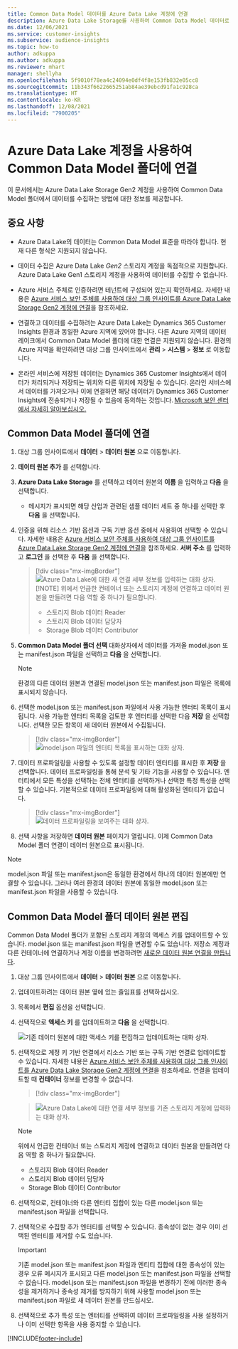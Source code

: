 ```yaml
---
title: Common Data Model 데이터를 Azure Data Lake 계정에 연결
description: Azure Data Lake Storage를 사용하여 Common Data Model 데이터로 작업합니다.
ms.date: 12/06/2021
ms.service: customer-insights
ms.subservice: audience-insights
ms.topic: how-to
author: adkuppa
ms.author: adkuppa
ms.reviewer: mhart
manager: shellyha
ms.openlocfilehash: 5f9010f78ea4c24094e0df4f8e153fb832e05cc8
ms.sourcegitcommit: 11b343f6622665251ab84ae39ebcd91fa1c928ca
ms.translationtype: HT
ms.contentlocale: ko-KR
ms.lasthandoff: 12/08/2021
ms.locfileid: "7900205"
---
```

# <a name="connect-to-a-common-data-model-folder-using-an-azure-data-lake-account"></a>Azure Data Lake 계정을 사용하여 Common Data Model 폴더에 연결

이 문서에서는 Azure Data Lake Storage Gen2 계정을 사용하여 Common Data Model 폴더에서 데이터를 수집하는 방법에 대한 정보를 제공합니다.

## <a name="important-considerations"></a>중요 사항

- Azure Data Lake의 데이터는 Common Data Model 표준을 따라야 합니다. 현재 다른 형식은 지원되지 않습니다.

- 데이터 수집은 Azure Data Lake *Gen2* 스토리지 계정을 독점적으로 지원합니다. Azure Data Lake Gen1 스토리지 계정을 사용하여 데이터를 수집할 수 없습니다.

- Azure 서비스 주체로 인증하려면 테넌트에 구성되어 있는지 확인하세요. 자세한 내용은 [Azure 서비스 보안 주체를 사용하여 대상 그룹 인사이트를 Azure Data Lake Storage Gen2 계정에 연결](connect-service-principal.md)을 참조하세요.

- 연결하고 데이터를 수집하려는 Azure Data Lake는 Dynamics 365 Customer Insights 환경과 동일한 Azure 지역에 있어야 합니다. 다른 Azure 지역의 데이터 레이크에서 Common Data Model 폴더에 대한 연결은 지원되지 않습니다. 환경의 Azure 지역을 확인하려면 대상 그룹 인사이트에서 **관리** > **시스템** > **정보** 로 이동합니다.

- 온라인 서비스에 저장된 데이터는 Dynamics 365 Customer Insights에서 데이터가 처리되거나 저장되는 위치와 다른 위치에 저장될 수 있습니다. 온라인 서비스에서 데이터를 가져오거나 이에 연결하면 해당 데이터가 Dynamics 365 Customer Insights에 전송되거나 저장될 수 있음에 동의하는 것입니다. [Microsoft 보안 센터에서 자세히 알아보십시오.](https://www.microsoft.com/trust-center)

## <a name="connect-to-a-common-data-model-folder"></a>Common Data Model 폴더에 연결

1. 대상 그룹 인사이트에서 **데이터** > **데이터 원본** 으로 이동합니다.

1. **데이터 원본 추가** 를 선택합니다.

1. **Azure Data Lake Storage** 를 선택하고 데이터 원본의 **이름** 을 입력하고 **다음** 을 선택합니다.

   - 메시지가 표시되면 해당 산업과 관련된 샘플 데이터 세트 중 하나를 선택한 후 **다음** 을 선택합니다. 

1. 인증을 위해 리소스 기반 옵션과 구독 기반 옵션 중에서 사용하여 선택할 수 있습니다. 자세한 내용은 [Azure 서비스 보안 주체를 사용하여 대상 그룹 인사이트를 Azure Data Lake Storage Gen2 계정에 연결](connect-service-principal.md)을 참조하세요. **서버 주소** 를 입력하고 **로그인** 을 선택한 후 **다음** 을 선택합니다.
   > [!div class="mx-imgBorder"]
   > ![Azure Data Lake에 대한 새 연결 세부 정보를 입력하는 대화 상자.](media/enter-new-storage-details.png)
   > [!NOTE]
   > 위에서 언급한 컨테이너 또는 스토리지 계정에 연결하고 데이터 원본을 만들려면 다음 역할 중 하나가 필요합니다.
   >  - 스토리지 Blob 데이터 Reader
   >  - 스토리지 Blob 데이터 담당자
   >  - Storage Blob 데이터 Contributor

1. **Common Data Model 폴더 선택** 대화상자에서 데이터를 가져올 model.json 또는 manifest.json 파일을 선택하고 **다음** 을 선택합니다.
   > [!NOTE]
   > 환경의 다른 데이터 원본과 연결된 model.json 또는 manifest.json 파일은 목록에 표시되지 않습니다.

1. 선택한 model.json 또는 manifest.json 파일에서 사용 가능한 엔터티 목록이 표시됩니다. 사용 가능한 엔터티 목록을 검토한 후 엔터티를 선택한 다음 **저장** 을 선택합니다. 선택한 모든 항목이 새 데이터 원본에서 수집됩니다.
   > [!div class="mx-imgBorder"]
   > ![model.json 파일의 엔터티 목록을 표시하는 대화 상자.](media/review-entities.png)

8. 데이터 프로파일링을 사용할 수 있도록 설정할 데이터 엔터티를 표시한 후 **저장** 을 선택합니다. 데이터 프로파일링을 통해 분석 및 기타 기능을 사용할 수 있습니다. 엔터티에서 모든 특성을 선택하는 전체 엔터티를 선택하거나 선택한 특정 특성을 선택할 수 있습니다. 기본적으로 데이터 프로파일링에 대해 활성화된 엔터티가 없습니다.
   > [!div class="mx-imgBorder"]
   > ![데이터 프로파일링을 보여주는 대화 상자.](media/dataprofiling-entities.png)

9. 선택 사항을 저장하면 **데이터 원본** 페이지가 열립니다. 이제 Common Data Model 폴더 연결이 데이터 원본으로 표시됩니다.

> [!NOTE]
> model.json 파일 또는 manifest.json은 동일한 환경에서 하나의 데이터 원본에만 연결할 수 있습니다. 그러나 여러 환경의 데이터 원본에 동일한 model.json 또는 manifest.json 파일을 사용할 수 있습니다.

## <a name="edit-a-common-data-model-folder-data-source"></a>Common Data Model 폴더 데이터 원본 편집

Common Data Model 폴더가 포함된 스토리지 계정의 액세스 키를 업데이트할 수 있습니다. model.json 또는 manifest.json 파일을 변경할 수도 있습니다. 저장소 계정과 다른 컨테이너에 연결하거나 계정 이름을 변경하려면 [새로운 데이터 원본 연결을 만듭니다](#connect-to-a-common-data-model-folder).

1. 대상 그룹 인사이트에서 **데이터** > **데이터 원본** 으로 이동합니다.

2. 업데이트하려는 데이터 원본 옆에 있는 줄임표를 선택하십시오.

3. 목록에서 **편집** 옵션을 선택합니다.

4. 선택적으로 **액세스 키** 를 업데이트하고 **다음** 을 선택합니다.

   ![기존 데이터 원본에 대한 액세스 키를 편집하고 업데이트하는 대화 상자.](media/edit-access-key.png)

5. 선택적으로 계정 키 기반 연결에서 리소스 기반 또는 구독 기반 연결로 업데이트할 수 있습니다. 자세한 내용은 [Azure 서비스 보안 주체를 사용하여 대상 그룹 인사이트를 Azure Data Lake Storage Gen2 계정에 연결](connect-service-principal.md)을 참조하세요. 연결을 업데이트할 때 **컨테이너** 정보를 변경할 수 없습니다.
   > [!div class="mx-imgBorder"]

   > ![Azure Data Lake에 대한 연결 세부 정보를 기존 스토리지 계정에 입력하는 대화 상자.](media/enter-existing-storage-details.png)

   > [!NOTE]
   > 위에서 언급한 컨테이너 또는 스토리지 계정에 연결하고 데이터 원본을 만들려면 다음 역할 중 하나가 필요합니다.
   >  - 스토리지 Blob 데이터 Reader
   >  - 스토리지 Blob 데이터 담당자
   >  - Storage Blob 데이터 Contributor


6. 선택적으로, 컨테이너와 다른 엔터티 집합이 있는 다른 model.json 또는 manifest.json 파일을 선택합니다.

7. 선택적으로 수집할 추가 엔터티를 선택할 수 있습니다. 종속성이 없는 경우 이미 선택된 엔터티를 제거할 수도 있습니다.

   > [!IMPORTANT]
   > 기존 model.json 또는 manifest.json 파일과 엔티티 집합에 대한 종속성이 있는 경우 오류 메시지가 표시되고 다른 model.json 또는 manifest.json 파일을 선택할 수 없습니다. model.json 또는 manifest.json 파일을 변경하기 전에 이러한 종속성을 제거하거나 종속성 제거를 방지하기 위해 사용할 model.json 또는 manifest.json 파일로 새 데이터 원본를 만드십시오.

8. 선택적으로 추가 특성 또는 엔터티를 선택하여 데이터 프로파일링을 사용 설정하거나 이미 선택한 항목을 사용 중지할 수 있습니다.   


[!INCLUDE[footer-include](../includes/footer-banner.md)]
